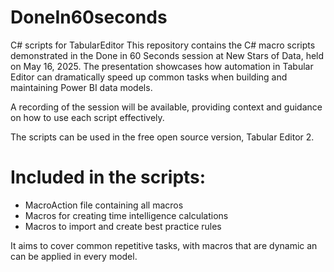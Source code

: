 # DoneIn60seconds
C# scripts for TabularEditor
This repository contains the C# macro scripts demonstrated in the Done in 60 Seconds session at New Stars of Data, held on May 16, 2025. The presentation showcases how automation in Tabular Editor can dramatically speed up common tasks when building and maintaining Power BI data models.

A recording of the session will be available, providing context and guidance on how to use each script effectively.

The scripts can be used in the free open source version, Tabular Editor 2.

# Included in the scripts:
- MacroAction file containing all macros
- Macros for creating time intelligence calculations
- Macros to import and create best practice rules

It aims to cover common repetitive tasks, with macros that are dynamic an can be applied in every model.
